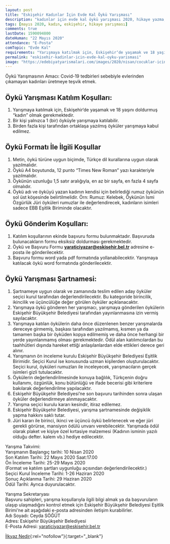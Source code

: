 ```yaml
---
layout: post
title: "Eskişehir Kadınlar İçin Evde Kal Öykü Yarışması"
description: "kadınlar için evde kal öykü yarışması 2020, hikaye yazma, yazı yazma yarışmaları"
tags: [mayıs 2020, kadın, eskişehir, hikaye yarışması]
comments: true
lastDate: 1590094800    
dateHuman: "22 Mayıs 2020" 
attendance: "E-Posta"
comTopic: "Evde Kal"
requirements: "Yarışmaya katılmak için, Eskişehir‘de yaşamak ve 18 yaşını doldurmuş “kadın” olmak gerekmektedir."
permalink: "eskisehir-kadinlar-icin-evde-kal-oyku-yarismasi"
image: "https://edebiyatyarismalari.com/images/2020/nisan/cocuklar-icin-evde-kal-oyku-yarismasi.jpg"
---
```


Öykü Yarışmasının Amacı:
Covid-19 tedbirleri sebebiyle evlerinden çıkamayan kadınları üretmeye teşvik etmek.  

## Öykü Yarışması Katılım Koşulları:
1. Yarışmaya katılmak için, Eskişehir‘de yaşamak ve 18 yaşını doldurmuş “kadın” olmak gerekmektedir.
2. Bir kişi yalnızca 1 (bir) öyküyle yarışmaya katılabilir.
3. Birden fazla kişi tarafından ortaklaşa yazılmış öyküler yarışmaya kabul edilmez.

## Öykü Formatı İle İlgili Koşullar
1. Metin, öykü türüne uygun biçimde, Türkçe dil kurallarına uygun olarak yazılmalıdır.
2. Öykü A4 boyutunda, 12 punto “Times New Roman” yazı karakteriyle yazılmalıdır.
3. Öykünün uzunluğu 1,5 satır aralığıyla, en az bir sayfa, en fazla 4 sayfa olmalıdır.
4. Öykü adı ve öyküyü yazan kadının kendisi için belirlediği rumuz öykünün sol üst köşesinde belirtilmelidir. Örn: Rumuz: Kelebek, Öykünün İsmi Özgürlük
Jüri öyküleri rumuzlar ile değerlendirecek, kadınların isimleri sadece EBB Eşitlik Biriminde olacaktır.

## Öykü Gönderim Koşulları:
1. Katılım koşullarının ekinde başvuru formu bulunmaktadır. Başvuruda bulunacakların formu eksiksiz doldurması gerekmektedir.
2. Öykü ve Başvuru Formu **yaraticiyazar@eskisehir.bel.tr** adresine e-posta ile gönderilecektir.
3. Başvuru formu word yada pdf formatında yollanabilecektir. Yarışmaya katılacak öykü word formatında gönderilecektir.

## Öykü Yarışması Şartnamesi:
1. Şartnameye uygun olarak ve zamanında teslim edilen aday öyküler seçici kurul tarafından değerlendirilecektir. Bu kategoride birincilik, ikincilik ve üçüncülüğe değer görülen öyküler açıklanacaktır.
2. Yarışmaya öykü gönderen her yarışmacı, yarışmaya gönderilen öykülerin Eskişehir Büyükşehir Belediyesi tarafından yayınlanmasına izin vermiş sayılacaktır.
3. Yarışmaya katılan öykülerin daha önce düzenlenen benzer yarışmalarda dereceye girmemiş, başkası tarafından yazılmamış, kısmen ya da tamamen başka bir öyküden
kopya edilmemiş ve daha önce herhangi bir yerde yayınlanmamış olması gerekmektedir. Ödül alan katılımcılardan bu taahhütleri dışında hareket ettiği anlaşılanlardan elde ettikleri derece geri alınır.
4. Yarışmanın ön inceleme kurulu Eskişehir Büyükşehir Belediyesi Eşitlik Birimidir. Seçici Kurul ise konusunda uzman kişilerden oluşturulacaktır. Seçici kurul, öyküleri rumuzları ile inceleyecek, yarışmacıların gerçek isimleri gizli tutulacaktır.
5. Öykülerin değerlendirilmesinde konuya bağlılık, Türkçenin doğru kullanımı, özgünlük, konu bütünlüğü ve ifade becerisi gibi kriterlere bakılarak değerlendirilme yapılacaktır.
6. Eskişehir Büyükşehir Belediyesi’ne son başvuru tarihinden sonra ulaşan öyküler değerlendirmeye alınmayacaktır.
7. Yarışma seçici kurulu kararı kesindir, itiraz edilemez.
8. Eskişehir Büyükşehir Belediyesi, yarışma şartnamesinde değişiklik yapma hakkını saklı tutar.
9. Jüri kararı ile birinci, ikinci ve üçüncü öykü belirlenecek ve eğer jüri gerekli görürse, mansiyon ödülü unvanı verebilecektir. Yarışmada ödül olarak plaket ve kişiye özel kırtasiye malzemesi (Kadının isminin yazılı olduğu defter. kalem vb.) hediye edilecektir.

Yarışma Takvimi:  
Yarışmanın Başlangıç tarihi: 10 Nisan 2020  
Son Katılım Tarihi: 22 Mayıs 2020 Saat:17.00  
Ön İnceleme Tarihi: 25-29 Mayıs 2020  
(Format ve katılım şartları uygunluğu açısından değerlendirilecektir.)  
Seçici Kurul İnceleme Tarihi: 1-26 Haziran 2020  
Sonuç Açıklanma Tarihi: 29 Haziran 2020  
Ödül Tarihi: Ayrıca duyurulacaktır.  

Yarışma Sekretaryası  
Başvuru sahipleri, yarışma koşullarıyla ilgili bilgi almak ya da başvuruların ulaşıp ulaşmadığını kontrol etmek için Eskişehir Büyükşehir Belediyesi Eşitlik Birimi’ne ait aşağıdaki e-posta adresinden iletişim kurabilirler.  
Adı Soyadı: Ceyda SÖĞÜT  
Adres: Eskişehir Büyükşehir Belediyesi  
E-Posta Adresi: yaraticiyazar@eskisehir.bel.tr  

[İlkyaz Nedir](https://firebasestorage.googleapis.com/v0/b/edebiyat-yarismalari.appspot.com/o/kadinlar-icin-evde-kal-oyku-yarismasi.pdf?alt=media&token=a96244f5-ea10-4e1b-b616-ffad55208ffc){:rel="nofollow"}{:target="_blank"}


